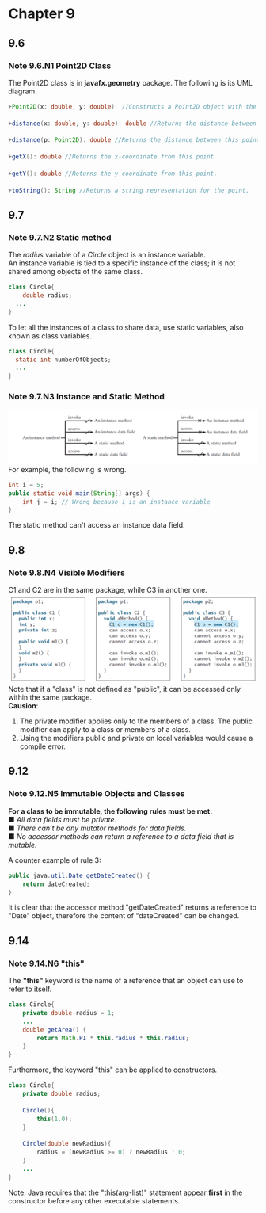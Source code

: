# Chapter 9
## 9.6
### Note 9.6.N1 Point2D Class
The Point2D class is in **javafx.geometry** package. The following is its UML diagram.  
```java
+Point2D(x: double, y: double)  //Constructs a Point2D object with the specified x- and y-coordinates.

+distance(x: double, y: double): double //Returns the distance between this point and the specified point (x, y).

+distance(p: Point2D): double //Returns the distance between this point and the specified point p.

+getX(): double //Returns the x-coordinate from this point.

+getY(): double //Returns the y-coordinate from this point.

+toString(): String //Returns a string representation for the point.
```

## 9.7
### Note 9.7.N2 Static method
The *radius* variable of a *Circle* object is an instance variable.  
An instance variable is tied to a specific instance of the class; it is not shared among objects of the same class.  
```java
class Circle{
	double radius;
  ...
}
```
  
To let all the instances of a class to share data, use static variables, also known as class variables.  
```java
class Circle{
  static int numberOfObjects;
  ...
}
```
  
### Note 9.7.N3 Instance and Static Method
![](https://github.com/difficulttopickaname/i_guess_this_is_it/blob/java_beginner/Intro_to_Java_Programming_10th/Pictures/jl_c9_8_instance_static.png)
For example, the following is wrong.
```java
int i = 5;
public static void main(String[] args) {
	int j = i; // Wrong because i is an instance variable
}
```
The static method can't access an instance data field.


## 9.8
### Note 9.8.N4 Visible Modifiers  
C1 and C2 are in the same package, while C3 in another one.
![](https://github.com/difficulttopickaname/i_guess_this_is_it/blob/java_beginner/Intro_to_Java_Programming_10th/Pictures/jl_c9_8_visible_modifiers.png)
Note that if a "class" is not defined as "public", it can be accessed only within the same package.  
**Causion**:  
1. The private modifier applies only to the members of a class. The public modifier can apply to a class or members of a class.  
2. Using the modifiers public and private on local variables would cause a compile error.

## 9.12
### Note 9.12.N5 Immutable Objects and Classes
**For a class to be immutable, the following rules must be met:**  
■ *All data fields must be private.*  
■ *There can’t be any mutator methods for data fields.*  
■ *No accessor methods can return a reference to a data field that is mutable.*  
  
A counter example of rule 3:
```java
public java.util.Date getDateCreated() {
	return dateCreated;
}
```
It is clear that the accessor method "getDateCreated" returns a reference to "Date" object, therefore the content of "dateCreated" can be changed.  
  
  
## 9.14
### Note 9.14.N6 "this"
The **"this"** keyword is the name of a reference that an object can use to refer to itself.  
```java
class Circle{
	private double radius = 1;
	...
	double getArea() {
		return Math.PI * this.radius * this.radius;
	}
}
```
Furthermore, the keyword "this" can be applied to constructors.  
```java
class Circle{
	private double radius;
	
	Circle(){
		this(1.0);
	}
	
	Circle(double newRadius){
		radius = (newRadius >= 0) ? newRadius : 0;
	}
	...
}
```
Note: Java requires that the "this(arg-list)" statement appear **first** in the constructor before any other executable statements.  
